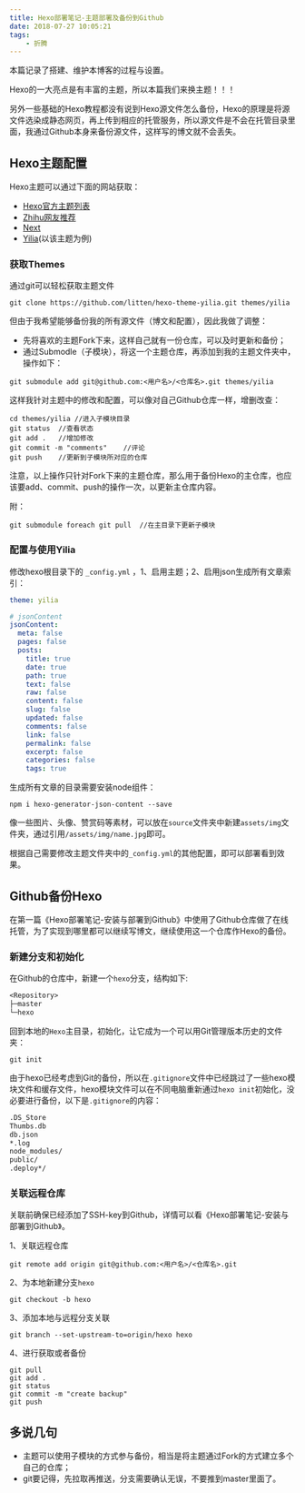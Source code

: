 ```yaml
---
title: Hexo部署笔记-主题部署及备份到Github
date: 2018-07-27 10:05:21
tags:
    - 折腾
---
```


本篇记录了搭建、维护本博客的过程与设置。

Hexo的一大亮点是有丰富的主题，所以本篇我们来换主题！！！

另外一些基础的Hexo教程都没有说到Hexo源文件怎么备份，Hexo的原理是将源文件选染成静态网页，再上传到相应的托管服务，所以源文件是不会在托管目录里面，我通过Github本身来备份源文件，这样写的博文就不会丢失。

<!-- more -->

## Hexo主题配置

Hexo主题可以通过下面的网站获取：

- [Hexo官方主题列表](https://hexo.io/themes/)
- [Zhihu网友推荐](https://www.zhihu.com/question/24422335/answer/46357100)
- [Next](https://github.com/iissnan/hexo-theme-next)
- [Yilia](https://github.com/litten/hexo-theme-yilia)(以该主题为例)

### 获取Themes

通过git可以轻松获取主题文件

```shell
git clone https://github.com/litten/hexo-theme-yilia.git themes/yilia
```

但由于我希望能够备份我的所有源文件（博文和配置），因此我做了调整：

- 先将喜欢的主题Fork下来，这样自己就有一份仓库，可以及时更新和备份；
- 通过Submodle（子模块），将这一个主题仓库，再添加到我的主题文件夹中，操作如下：

```shell
git submodule add git@github.com:<用户名>/<仓库名>.git themes/yilia
```

这样我针对主题中的修改和配置，可以像对自己Github仓库一样，增删改查：

```shel
cd themes/yilia //进入子模块目录
git status  //查看状态
git add .   //增加修改
git commit -m "comments"    //评论
git push    //更新到子模块所对应的仓库
```

注意，以上操作只针对Fork下来的主题仓库，那么用于备份Hexo的主仓库，也应该要add、commit、push的操作一次，以更新主仓库内容。

附：

```shell
git submodule foreach git pull  //在主目录下更新子模块
```

### 配置与使用Yilia

修改hexo根目录下的 `_config.yml` ，1、启用主题；2、启用json生成所有文章索引：

```yaml
theme: yilia

# jsonContent
jsonContent:
  meta: false
  pages: false
  posts:
    title: true
    date: true
    path: true
    text: false
    raw: false
    content: false
    slug: false
    updated: false
    comments: false
    link: false
    permalink: false
    excerpt: false
    categories: false
    tags: true
```

生成所有文章的目录需要安装node组件：

```shell
npm i hexo-generator-json-content --save
```

像一些图片、头像、赞赏码等素材，可以放在`source`文件夹中新建`assets/img`文件夹，通过引用`/assets/img/name.jpg`即可。

根据自己需要修改主题文件夹中的`_config.yml`的其他配置，即可以部署看到效果。

## Github备份Hexo

在第一篇《Hexo部署笔记-安装与部署到Github》中使用了Github仓库做了在线托管，为了实现到哪里都可以继续写博文，继续使用这一个仓库作Hexo的备份。

### 新建分支和初始化

在Github的仓库中，新建一个`hexo`分支，结构如下:

```txt
<Repository>
├─master
└─hexo
```

回到本地的`Hexo`主目录，初始化，让它成为一个可以用Git管理版本历史的文件夹：

```shell
git init
```

由于hexo已经考虑到Git的备份，所以在`.gitignore`文件中已经跳过了一些hexo模块文件和缓存文件，hexo模块文件可以在不同电脑重新通过`hexo init`初始化，没必要进行备份，以下是`.gitignore`的内容：

```txt
.DS_Store
Thumbs.db
db.json
*.log
node_modules/
public/
.deploy*/
```

### 关联远程仓库

关联前确保已经添加了SSH-key到Github，详情可以看《Hexo部署笔记-安装与部署到Github》。

1、关联远程仓库

```shell
git remote add origin git@github.com:<用户名>/<仓库名>.git
```

2、为本地新建分支`hexo`

```shell
git checkout -b hexo
```

3、添加本地与远程分支关联

```shell
git branch --set-upstream-to=origin/hexo hexo
```

4、进行获取或者备份

```shell
git pull
git add .
git status
git commit -m "create backup"
git push
```

## 多说几句

- 主题可以使用子模块的方式参与备份，相当是将主题通过Fork的方式建立多个自己的仓库；
- git要记得，先拉取再推送，分支需要确认无误，不要推到master里面了。